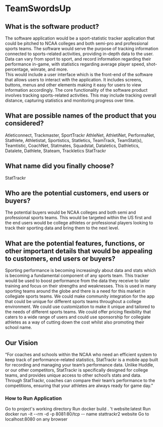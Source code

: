 # TeamSwordsUp
## What is the software product?

The software application would be a sport-statistic tracker application that could be pitched to NCAA colleges and both semi-pro and professional sports teams. The software would serve the purpose of tracking information connected to sports-related activities, providing in-depth data to the user. Data can vary from sport to sport, and record information regarding their performance in-game, with statistics regarding average player speed, shot-percentage, winrate, and more.  
This would include a user interface which is the front-end of the software that allows users to interact with the application. It includes screens, buttons, menus and other elements making it easy for users to view information accordingly. The core functionality of the software product involves tracking sports-related activities. This may include tracking overall distance, capturing statistics and monitoring progress over time. 

## What are possible names of the product that you considered?

Atleticonnect, Trackmaster, SportTrackr
AthleNet, AthletiNet, PerformaNet, Stathlete, Athletistat, Sportistics, Statletics, TeamTrack, TeamStat(s), Teamtistic, CoachNet, Statmates, Squadstat, Dataletics, Dathletics, Datalete, Dathlete, Stateam, Trackletics  StatTrackr 

## What name did you finally choose?

StatTrackr

## Who are the potential customers, end users or buyers?

The potential buyers would be NCAA colleges and both semi and professional sports teams. This would be targeted within the US first and the end users would be college athletes or professional players looking to track their sporting data and bring them to the next level.

## What are the potential features, functions, or other important details that would be appealing to customers, end users or buyers?

Sporting performance is becoming increasingly about data and stats which is becoming a fundamental component of any sports team. This tracker would be used to boost performance from the data they receive to tailor training and focus on their strengths and weaknesses. This is used in many sporting teams around the globe and there is a need for this market in collegiate sports teams. We could make community integration for the app that could be unique for different sports teams throughout a college environment. We could use customization to make it unique and tailored to the needs of different sports teams. We could offer pricing flexibility that caters to a wide range of users and could use sponsorship for collegiate athletes as a way of cutting down the cost whilst also promoting their school name.

## Our Vision

“For coaches and schools within the NCAA who need an efficient system to keep track of performance-related statistics, StatTrackr is a mobile app built for recording and managing your team’s performance data. 
Unlike Huddle, or our other competitors, StatTrackr is specifically designed for college teams, and provides unique access to other school’s stats and data. Through StatTrackr, coaches can compare their team’s performance to the competitions, ensuring that your athletes are always ready for game day.”

### How to Run Application

Go to project's working directory
Run docker build . 't website:latest 
Run docker run -it --rm -d -p 8081:80/tcp -- name stattrackr2 website
Go to localhost:8080 on any browser
